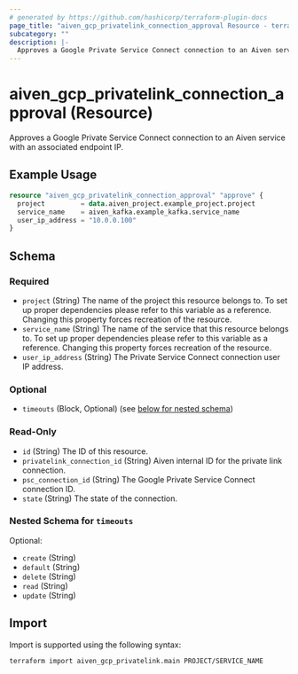 ```yaml
---
# generated by https://github.com/hashicorp/terraform-plugin-docs
page_title: "aiven_gcp_privatelink_connection_approval Resource - terraform-provider-aiven"
subcategory: ""
description: |-
  Approves a Google Private Service Connect connection to an Aiven service with an associated endpoint IP.
---
```


# aiven_gcp_privatelink_connection_approval (Resource)

Approves a Google Private Service Connect connection to an Aiven service with an associated endpoint IP.

## Example Usage

```terraform
resource "aiven_gcp_privatelink_connection_approval" "approve" {
  project         = data.aiven_project.example_project.project
  service_name    = aiven_kafka.example_kafka.service_name
  user_ip_address = "10.0.0.100"
}
```

<!-- schema generated by tfplugindocs -->
## Schema

### Required

- `project` (String) The name of the project this resource belongs to. To set up proper dependencies please refer to this variable as a reference. Changing this property forces recreation of the resource.
- `service_name` (String) The name of the service that this resource belongs to. To set up proper dependencies please refer to this variable as a reference. Changing this property forces recreation of the resource.
- `user_ip_address` (String) The Private Service Connect connection user IP address.

### Optional

- `timeouts` (Block, Optional) (see [below for nested schema](#nestedblock--timeouts))

### Read-Only

- `id` (String) The ID of this resource.
- `privatelink_connection_id` (String) Aiven internal ID for the private link connection.
- `psc_connection_id` (String) The Google Private Service Connect connection ID.
- `state` (String) The state of the connection.

<a id="nestedblock--timeouts"></a>
### Nested Schema for `timeouts`

Optional:

- `create` (String)
- `default` (String)
- `delete` (String)
- `read` (String)
- `update` (String)

## Import

Import is supported using the following syntax:

```shell
terraform import aiven_gcp_privatelink.main PROJECT/SERVICE_NAME
```
